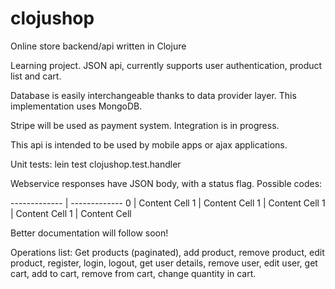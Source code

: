 clojushop
=========

Online store backend/api written in Clojure

Learning project. JSON api, currently supports user authentication, product list and cart.

Database is easily interchangeable thanks to data provider layer. This implementation uses MongoDB.


Stripe will be used as payment system. Integration is in progress.


This api is intended to be used by mobile apps or ajax applications.



Unit tests: lein test clojushop.test.handler




Webservice responses have JSON body, with a status flag. Possible codes:

------------- | -------------
0  | Content Cell
1  | Content Cell
1  | Content Cell
1  | Content Cell
1  | Content Cell


Better documentation will follow soon!




Operations list: Get products (paginated), add product, remove product, edit product, register, login, logout, get user details, remove user, edit user, get cart, add to cart, remove from cart, change quantity in cart.
